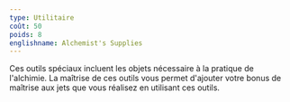 ```yaml
---
type: Utilitaire
coût: 50
poids: 8
englishname: Alchemist's Supplies
---
```

Ces outils spéciaux incluent les objets nécessaire à la pratique de l'alchimie. La maîtrise de ces outils vous permet d'ajouter votre bonus de maîtrise aux jets que vous réalisez en utilisant ces outils.